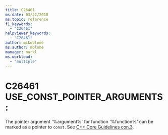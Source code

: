 ```yaml
---
title: C26461
ms.date: 03/22/2018
ms.topic: reference
f1_keywords:
  - "C26461"
helpviewer_keywords:
  - "C26461"
author: mikeblome
ms.author: mblome
manager: markl
ms.workload:
  - "multiple"
---
```

# C26461 USE_CONST_POINTER_ARGUMENTS:
  The pointer argument '%argument%' for function '%function%' can be marked as a pointer to `const`. See [C++ Core Guidelines con.3](https://github.com/isocpp/CppCoreGuidelines/blob/master/CppCoreGuidelines.md#Rconst-ref).
